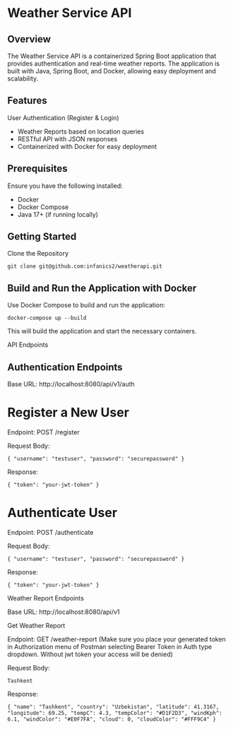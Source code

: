 # Weather Service API

## Overview

The Weather Service API is a containerized Spring Boot application that provides authentication and real-time weather reports. The application is built with Java, Spring Boot, and Docker, allowing easy deployment and scalability.

## Features

User Authentication (Register & Login)

- Weather Reports based on location queries
- RESTful API with JSON responses
- Containerized with Docker for easy deployment

## Prerequisites

Ensure you have the following installed:

- Docker
- Docker Compose
- Java 17+ (if running locally)

## Getting Started

Clone the Repository

`git clone git@github.com:infanics2/weatherapi.git`


## Build and Run the Application with Docker

Use Docker Compose to build and run the application:

`docker-compose up --build`

This will build the application and start the necessary containers.

API Endpoints

## Authentication Endpoints

Base URL: http://localhost:8080/api/v1/auth

# Register a New User

Endpoint: POST /register

Request Body:

`{
"username": "testuser",
"password": "securepassword"
}`

Response:

`{
"token": "your-jwt-token"
}`

# Authenticate User

Endpoint: POST /authenticate

Request Body:

`{
"username": "testuser",
"password": "securepassword"
}`

Response:

`{
"token": "your-jwt-token"
}`

Weather Report Endpoints

Base URL: http://localhost:8080/api/v1

Get Weather Report

Endpoint: GET /weather-report
(Make sure you place your generated token in Authorization menu of Postman selecting Bearer Token 
in Auth type dropdown. Without jwt token your access will be denied)

Request Body:

`Tashkent`

Response:

`{
    "name": "Tashkent",
    "country": "Uzbekistan",
    "latitude": 41.3167,
    "longitude": 69.25,
    "tempC": 4.3,
    "tempColor": "#D1F2D3",
    "windKph": 6.1,
    "windColor": "#E0F7FA",
    "cloud": 0,
    "cloudColor": "#FFF9C4"
}`
